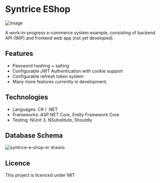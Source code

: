 # Syntrice EShop 

![image](https://github.com/user-attachments/assets/ce904e92-2229-47f4-912d-724dafa4d2be)

A work-in-progress e-commerce system example, consisting of backend API (WIP) and frontend web app (not yet developed).

## Features

- Password hashing + salting
- Configurable JWT Authentication with cookie support
- Configurable refresh token system
- Many more features currently in development.

## Technologies

- Languages: C# / .NET
- Frameworks: ASP.NET Core, Entity Framework Core
- Testing: NUnit 3, NSubstitute, Shouldly 

## Database Schema

![syntrice-e-shop-er drawio](https://github.com/user-attachments/assets/a5864a83-cfc0-4145-8d79-19f624f48946)

## Licence

This project is licenced under MIT


